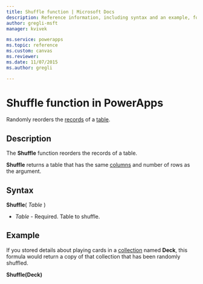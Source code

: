 ```yaml
---
title: Shuffle function | Microsoft Docs
description: Reference information, including syntax and an example, for the Shuffle function in PowerApps
author: gregli-msft
manager: kvivek

ms.service: powerapps
ms.topic: reference
ms.custom: canvas
ms.reviewer:
ms.date: 11/07/2015
ms.author: gregli

---
```

# Shuffle function in PowerApps
Randomly reorders the [records](../working-with-tables.md#records) of a [table](../working-with-tables.md).

## Description
The **Shuffle** function reorders the records of a table.

**Shuffle** returns a table that has the same [columns](../working-with-tables.md#columns) and number of rows as the argument.

## Syntax
**Shuffle**( *Table* )

* *Table* - Required.  Table to shuffle.

## Example
If you stored details about playing cards in a [collection](../working-with-data-sources.md#collections) named **Deck**, this formula would return a copy of that collection that has been randomly shuffled.

**Shuffle(Deck)**

